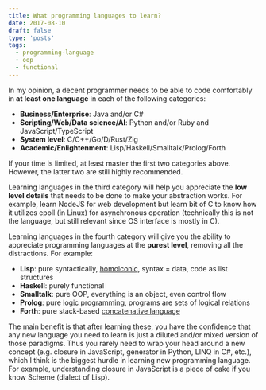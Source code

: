 ```yaml
---
title: What programming languages to learn?
date: 2017-08-10
draft: false
type: 'posts'
tags:
  - programming-language
  - oop
  - functional
---
```


In my opinion, a decent programmer needs to be able to code comfortably in **at least one language** in each of the following categories:

* **Business/Enterprise**: Java and/or C#
* **Scripting/Web/Data science/AI**: Python and/or Ruby and JavaScript/TypeScript
* **System level**: C/C++/Go/D/Rust/Zig
* **Academic/Enlightenment**: Lisp/Haskell/Smalltalk/Prolog/Forth

If your time is limited, at least master the first two categories above. However, the latter two are still highly recommended.

Learning languages in the third category will help you appreciate the **low level details** that needs to be done to make your abstraction works. For example, learn NodeJS for web development but learn bit of C to know how it utilizes epoll (in Linux) for asynchronous operation (technically this is not the language, but still relevant since OS interface is mostly in C).

Learning languages in the fourth category will give you the ability to appreciate programming languages at the **purest level**, removing all the distractions. For example: 

* **Lisp**: pure syntactically, [homoiconic](https://en.wikipedia.org/wiki/Homoiconicity), syntax = data, code as list structures
* **Haskell**: purely functional 
* **Smalltalk**: pure OOP, everything is an object, even control flow
* **Prolog**: pure [logic programming](https://en.wikipedia.org/wiki/Logic_programming), programs are sets of logical relations
* **Forth**: pure stack-based [concatenative language](https://en.wikipedia.org/wiki/Concatenative_programming_language)

The main benefit is that after learning these, you have the confidence that any new language you need to learn is just a diluted and/or mixed version of those paradigms. Thus you rarely need to wrap your head around a new concept (e.g. closure in JavaScript, generator in Python, LINQ in C#, etc.), which I think is the biggest hurdle in learning new programming language. For example, understanding closure in JavaScript is a piece of cake if you know Scheme (dialect of Lisp).
